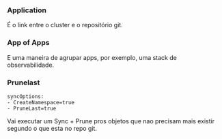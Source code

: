 ### Application
É o link entre o cluster e o repositório git.

### App of Apps
E uma maneira de agrupar apps, por exemplo, uma stack de observabilidade.

### Prunelast
    syncOptions:
    - CreateNamespace=true
    - PruneLast=true

Vai executar um Sync + Prune pros objetos que nao precisam mais existir segundo o que esta no repo git.